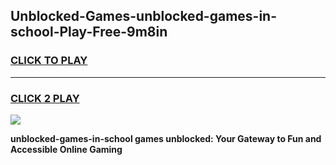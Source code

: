 
## Unblocked-Games-unblocked-games-in-school-Play-Free-9m8in
<h3>
<a href="https://premium76.site?title=unblocked-games-in-school&ref=10A">CLICK TO PLAY</a></h3>
<hr>

<h3>
<a href="https://premium76.site?title=unblocked-games-in-school&ref=10A">CLICK 2 PLAY</a>
  
</h3>

<a href="https://premium76.site?title=unblocked-games-in-school&ref=10A"><img src="https://clearcache.store/games.png"></a>


**unblocked-games-in-school games unblocked: Your Gateway to Fun and Accessible Online Gaming**
